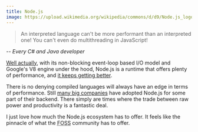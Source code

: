 ```yaml
---
title: Node.js
image: https://upload.wikimedia.org/wikipedia/commons/d/d9/Node.js_logo.svg
---
```


> An interpreted language can't be more performant than an interpreted one! You can't even do multithreading in JavaScript!

-- <cite>Every C# and Java developer</cite>

[Well actually](https://i.kym-cdn.com/entries/icons/original/000/021/665/DpQ9YJl.png), with its non-blocking event-loop based I/O model and Google's V8 engine under the hood, Node.js is a runtime that offers plenty of performance, and [it keeps getting better](https://blog.rafaelgss.dev/state-of-nodejs-performance-2023).

There is no denying compiled languages will always have an edge in terms of performance. Still [many big companies](https://relevant.software/blog/big-companies-that-use-node-js-and-why-they-do-that/) have adopted Node.js for some part of their backend. There simply are times where the trade between raw power and productivity is a fantastic deal.

I just love how much the Node.js ecosystem has to offer. It feels like the pinnacle of what the <abbr title="Free open-source software">FOSS</abbr> community has to offer.